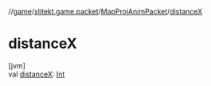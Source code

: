 //[game](../../../index.md)/[xlitekt.game.packet](../index.md)/[MapProjAnimPacket](index.md)/[distanceX](distance-x.md)

# distanceX

[jvm]\
val [distanceX](distance-x.md): [Int](https://kotlinlang.org/api/latest/jvm/stdlib/kotlin/-int/index.html)
